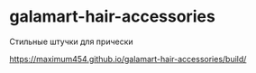 # galamart-hair-accessories
Стильные штучки для прически

https://maximum454.github.io/galamart-hair-accessories/build/
